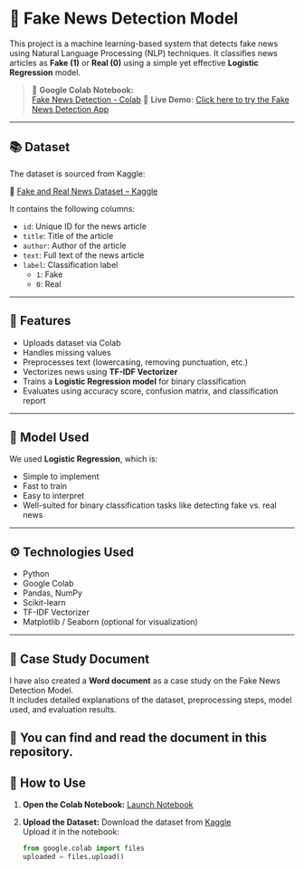 # 📰 Fake News Detection Model

This project is a machine learning-based system that detects fake news using Natural Language Processing (NLP) techniques. It classifies news articles as **Fake (1)** or **Real (0)** using a simple yet effective **Logistic Regression** model.

> 📍 **Google Colab Notebook:**  
> [Fake News Detection - Colab](https://colab.research.google.com/drive/1YJUUtC0WRhW0XMQaAiLgh9zC1SBhUFgb?usp=sharing)
>🚀 **Live Demo:** [Click here to try the Fake News Detection App](https://fake-new-detection-model-fwvqcskvmpnswpsmoxqzxz.streamlit.app/)

---

## 📚 Dataset

The dataset is sourced from Kaggle:

🔗 [Fake and Real News Dataset – Kaggle](https://www.kaggle.com/datasets/clmentbisaillon/fake-and-real-news-dataset)

It contains the following columns:
- `id`: Unique ID for the news article
- `title`: Title of the article
- `author`: Author of the article
- `text`: Full text of the news article
- `label`: Classification label  
  - `1`: Fake  
  - `0`: Real

---

## 🔧 Features

- Uploads dataset via Colab
- Handles missing values
- Preprocesses text (lowercasing, removing punctuation, etc.)
- Vectorizes news using **TF-IDF Vectorizer**
- Trains a **Logistic Regression model** for binary classification
- Evaluates using accuracy score, confusion matrix, and classification report

---

## 🤖 Model Used

We used **Logistic Regression**, which is:
- Simple to implement
- Fast to train
- Easy to interpret
- Well-suited for binary classification tasks like detecting fake vs. real news

---

## ⚙️ Technologies Used

- Python
- Google Colab
- Pandas, NumPy
- Scikit-learn
- TF-IDF Vectorizer
- Matplotlib / Seaborn (optional for visualization)

---
## 📄 Case Study Document

I have also created a **Word document** as a case study on the Fake News Detection Model.  
It includes detailed explanations of the dataset, preprocessing steps, model used, and evaluation results.

📘 You can find and read the document in this repository.
---
## 🚀 How to Use

1. **Open the Colab Notebook:**
   [Launch Notebook](https://colab.research.google.com/drive/1YJUUtC0WRhW0XMQaAiLgh9zC1SBhUFgb?usp=sharing)

2. **Upload the Dataset:**
   Download the dataset from [Kaggle](https://www.kaggle.com/datasets/clmentbisaillon/fake-and-real-news)  
   Upload it in the notebook:
   ```python
   from google.colab import files
   uploaded = files.upload()
